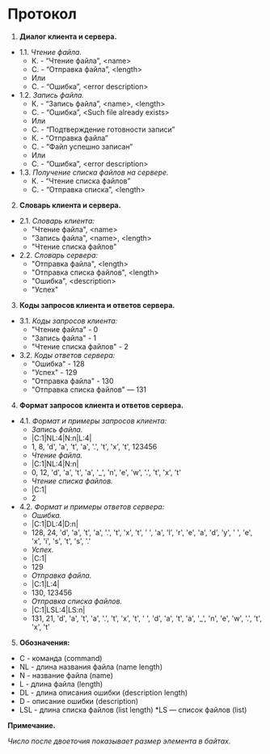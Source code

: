 # Протокол

1. **Диалог клиента и сервера.**

  * 1.1. *Чтение файла.*
    * К. - “Чтение файла”, \<name\>
    * С. - “Отправка файла”, \<length\>
    * Или
    * С. - “Ошибка”, \<error description\>
  * 1.2. *Запись файла.*
    * К. - “Запись файла”, \<name\>, \<length\>
    * С. - “Ошибка”, \<Such file already exists\>
    * Или
    * С. - “Подтверждение готовности записи”
    * К. - “Отправка файла”
    * С. - “Файл успешно записан”
    * Или
    * С. - “Ошибка”, \<error description\>
  * 1.3. *Получение списка файлов на сервере.*
    * К. - “Чтение списка файлов”
    * С. - “Отправка списка”, \<length\>

2. **Словарь клиента и сервера.**

  * 2.1. *Словарь клиента:*
    * "Чтение файла", \<name\>
    * "Запись файла", \<name\>, \<length\>
    * "Чтение списка файлов"
  * 2.2. *Словарь сервера:*
    * "Отправка файла", \<length\>
    * "Отправка списка файлов", \<length\>
    * "Ошибка", \<description\>
    * "Успех"

3. **Коды запросов клиента и ответов сервера.**

  * 3.1. *Коды запросов клиента:*
    * "Чтение файла" - 0
    * "Запись файла" - 1
    * "Чтение списка файлов" - 2
  * 3.2. *Коды ответов сервера:*
    * "Ошибка" - 128
    * "Успех" - 129
    * "Отправка файла" - 130
    * "Отправка списка файлов" — 131

4. **Формат запросов клиента и ответов сервера.**

  * 4.1. *Формат и примеры запросов клиента:*
    * *Запись файла.*
    * |C:1|NL:4|N:n|L:4|
    * 1, 8, 'd', 'a', 't', 'a', '.', 't', 'x', 't', 123456
    * *Чтение файла.*
    * |C:1|NL:4|N:n|
    * 0, 12, 'd', 'a', 't', 'a', '\_', 'n', 'e', 'w', '.', 't', 'x', 't'
    * *Чтение списка файлов.*
    * |C:1|
    * 2
  * 4.2. *Формат и примеры ответов сервера:*
    * *Ошибка.*
    * |C:1|DL:4|D:n|
    * 128, 24, 'd', 'a', 't', 'a', '.', 't', 'x', 't', ' ', 'a', 'l', 'r', 'e', 'a', 'd', 'y', ' ', 'e', 'x', 'i', 's', 't', 's', '.'
    * *Успех.*
    * |C:1|
    * 129
    * *Отправка файла.*
    * |C:1|L:4|
    * 130, 123456
    * *Отправка списка файлов.*
    * |C:1|LSL:4|LS:n|
    * 131, 21, 'd', 'a', 't', 'a', '.', 't', 'x', 't', ' ', 'd', 'a', 't', 'a', '_', 'n', 'e', 'w', '.', 't', 'x', 't'

5. **Обозначения:**
  * C - команда (command)
  * NL - длина названия файла (name length)
  * N - название файла (name)
  * L - длина файла (length)
  * DL - длина описания ошибки (description length)
  * D - описание ошибки (description)
  * LSL - длина списка файлов (list length)
  *LS — список файлов (list)

**Примечание.**

  *Число после двоеточия показывает размер элемента в байтах.*

